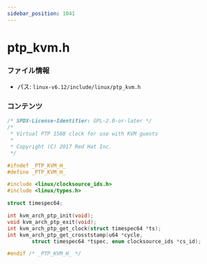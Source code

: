 ```yaml
---
sidebar_position: 1041
---
```

# ptp_kvm.h

### ファイル情報

- パス: `linux-v6.12/include/linux/ptp_kvm.h`

### コンテンツ

```h
/* SPDX-License-Identifier: GPL-2.0-or-later */
/*
 * Virtual PTP 1588 clock for use with KVM guests
 *
 * Copyright (C) 2017 Red Hat Inc.
 */

#ifndef _PTP_KVM_H_
#define _PTP_KVM_H_

#include <linux/clocksource_ids.h>
#include <linux/types.h>

struct timespec64;

int kvm_arch_ptp_init(void);
void kvm_arch_ptp_exit(void);
int kvm_arch_ptp_get_clock(struct timespec64 *ts);
int kvm_arch_ptp_get_crosststamp(u64 *cycle,
		struct timespec64 *tspec, enum clocksource_ids *cs_id);

#endif /* _PTP_KVM_H_ */

```
